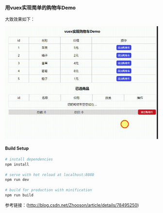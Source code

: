 ### 用vuex实现简单的购物车Demo


大致效果如下：

![](https://github.com/baixue0111/vue-study/blob/master/vuex-cart/src/assets/20180110_111503.gif)

#### Build Setup

``` bash
# install dependencies
npm install

# serve with hot reload at localhost:8080
npm run dev

# build for production with minification
npm run build
```
参考链接：(http://blog.csdn.net/Zhooson/article/details/78495250)

